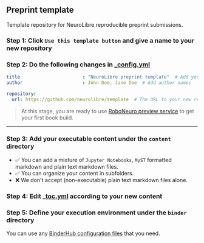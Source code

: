 ## Preprint template

Template repository for NeuroLibre reproducible preprint submissions.

### Step 1: Click `Use this template button` and give a name to your new repository

### Step 2: Do the following changes in [_config.yml](content/_config.yml)

```yaml
title                       : "NeuroLibre preprint template"  # Add your title
author                      : John Doe, Jane Doe  # Add author names
```
```yaml
repository:
  url: https://github.com/neurolibre/template  # The URL to your new repository
```
> At this stage, you are ready to use [RoboNeuro preview service](https://roboneuro.herokuapp.com/) to get your first book build.
---
### Step 3: Add your executable content under the `content` directory

* ✅ You can add a mixture of `Jupyter Notebooks`, `MyST` formatted markdown and plain text markdown files.
* ✅ You can organize your content in subfolders.
* ❌ We don't accept (non-executable) plain text markdown files alone.

### Step 4: Edit [_toc.yml](content/_toc.yml) according to your new content 

### Step 5: Define your execution environment under the `binder` directory

You can use any [BinderHub configuration files](https://mybinder.readthedocs.io/en/latest/using/config_files.html) that you need.
